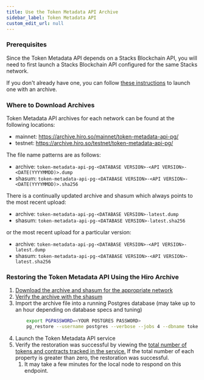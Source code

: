 ```yaml
---
title: Use the Token Metadata API Archive
sidebar_label: Token Metadata API
custom_edit_url: null
---
```


### Prerequisites

Since the Token Metadata API depends on a Stacks Blockchain API, you will need to first launch a Stacks Blockchain API configured for the same Stacks network.

If you don't already have one, you can follow [these instructions](./use-stacks-blockchain-api-archive.md) to launch one with an archive.

### Where to Download Archives

Token Metadata API archives for each network can be found at the following locations:

- mainnet: https://archive.hiro.so/mainnet/token-metadata-api-pg/
- testnet: https://archive.hiro.so/testnet/token-metadata-api-pg/

The file name patterns are as follows:

- archive: `token-metadata-api-pg-<DATABASE VERSION>-<API VERSION>-<DATE(YYYYMMDD)>.dump`
- shasum: `token-metadata-api-pg-<DATABASE VERSION>-<API VERSION>-<DATE(YYYYMMDD)>.sha256`

There is a continually updated archive and shasum which always points to the most recent upload:

- archive: `token-metadata-api-pg-<DATABASE VERSION>-latest.dump`
- shasum: `token-metadata-api-pg-<DATABASE VERSION>-latest.sha256`

or the most recent upload for a particular version:

- archive: `token-metadata-api-pg-<DATABASE VERSION>-<API VERSION>-latest.dump`
- shasum: `token-metadata-api-pg-<DATABASE VERSION>-<API VERSION>-latest.sha256`

### Restoring the Token Metadata API Using the Hiro Archive

1. [Download the archive and shasum for the appropriate network](#where-to-download-archives)
1. [Verify the archive with the shasum](./verify-archive-data.md)
1. Import the archive file into a running Postgres database (may take up to an hour depending on database specs and tuning)
   ```bash
       export PGPASSWORD=<YOUR POSTGRES PASSWORD>
       pg_restore --username postgres --verbose --jobs 4 --dbname token_metadata_api /path/to/archive/file
   ```
1. Launch the Token Metadata API service
1. Verify the restoration was successful by viewing the [total number of tokens and contracts tracked in the service.](http://localhost:3000/metadata) If the total number of each property is greater than zero, the restoration was successful.
   1. It may take a few minutes for the local node to respond on this endpoint.
